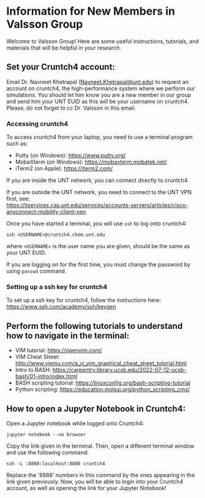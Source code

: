 # Information for New Members in Valsson Group
Welcome to Valsson Group! Here are some useful instructions, tutorials, and materials that will be helpful in your research.

## Set your Cruntch4 account:
Email Dr. Navneet Khetrapal (Navneet.Khetrapal@unt.edu) to request an account on cruntch4, the high-performance system where we perform our simulations.
You should let him know you are a new member in our group and send him your UNT EUID as this will be your username on cruntch4. Please, do not forget to cc Dr. Valsson in this email.

### Accessing cruntch4
To access cruntch4 from your laptop, you need to use a terminal program such as:
- Putty (on Windows): https://www.putty.org/
- MobaXterm (on Windows): https://mobaxterm.mobatek.net/ 
- iTerm2 (on Apple): https://iterm2.com/ 

If you are inside the UNT network, you can connect directly to cruntch4. 

If you are outside the UNT network, you need to connect to the UNT VPN first, see:   
https://itservices.cas.unt.edu/services/accounts-servers/articles/cisco-anyconnect-mobility-client-vpn

Once you have started a terminal, you will use `ssh` to log onto cruntch4:
```
ssh <USERNAME>@cruntch4.chem.unt.edu
```
where `<USERNAME>` is the user name you are given, should be the same as your UNT EUID. 

If you are logging on for the first time, you must change the password by using `passwd` command.

### Setting up a ssh key for cruntch4
To set up a ssh key for cruntch4, follow the instructions here:     
https://www.ssh.com/academy/ssh/keygen

## Perform the following tutorials to understand how to navigate in the terminal: 
- VIM tutorial: https://openvim.com/  
- VIM Cheat Sheet: http://www.viemu.com/a_vi_vim_graphical_cheat_sheet_tutorial.html
- Intro to BASH: https://carpentry.library.ucsb.edu/2022-07-12-ucsb-bash/01-intro/index.html  
- BASH scripting tutorial: https://linuxconfig.org/bash-scripting-tutorial  
- Python scripting: https://education.molssi.org/python_scripting_cms/ 
## How to open a Jupyter Notebook in Cruntch4:
Open a Jupyter notebook while logged onto Cruntch4: 
```
jupyter notebook --no browser
```
Copy the link given in the terminal.
Then, open a different terminal window and use the following command:
```
ssh -L :8888:localhost:8888 cruntch4
```
Replace the '8888' numbers in this command by the ones appearing in the link given previously. Now, you will be able to login into your Cruntch4 account, as well as opening the link for your Jupyter Notebook! 
